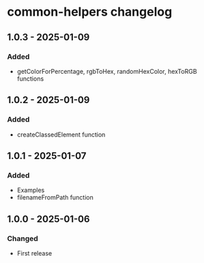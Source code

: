 # common-helpers changelog

## 1.0.3 - 2025-01-09

### Added

- getColorForPercentage, rgbToHex, randomHexColor, hexToRGB functions

## 1.0.2 - 2025-01-09

### Added

- createClassedElement function

## 1.0.1 - 2025-01-07

### Added

- Examples
- filenameFromPath function

## 1.0.0 - 2025-01-06

### Changed

- First release